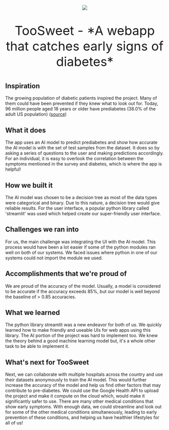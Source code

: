 
<p align="center">
  <img src="https://user-images.githubusercontent.com/69314416/203291311-de29453f-8266-482a-8fad-73eaafc4ba35.png">
</p>
<p align="center" style="font-size:40px">
  TooSweet - *A webapp that catches early signs of diabetes*
</p>



## Inspiration
The growing population of diabetic patients inspired the project. Many of them could have been prevented if they knew what to look out for. Today, 96 million people aged 18 years or older have prediabetes (38.0% of the adult US population) ([source]( https://www.cdc.gov/diabetes/data/statistics-report/index.html))

## What it does
The app uses an AI model to predict prediabetes and show how accurate the AI model is with the set of test samples from the dataset. It does so by asking a series of questions to the user and making predictions accordingly. For an individual, it is easy to overlook the correlation between the symptoms mentioned in the survey and diabetes, which is where the app is helpful!

## How we built it
The AI model was chosen to be a decision tree as most of the data types were categorical and binary. Due to this nature, a decision tree would give reliable results. For the user interface, a popular python library called 'streamlit' was used which helped create our super-friendly user interface. 

## Challenges we ran into
For us, the main challenge was integrating the UI with the AI model. This process would have been a lot easier if some of the python modules ran well on both of our systems. We faced issues where python in one of our systems could not import the module we used.

## Accomplishments that we're proud of
We are proud of the accuracy of the model. Usually, a model is considered to be accurate if the accuracy exceeds 85%, but our model is well beyond the baseline of > 0.85 accuracies.

## What we learned
The python library streamlit was a new endeavor for both of us. We quickly learned how to make friendly and useable UIs for web apps using this library. The AI portion of the project was hard to implement too. We knew the theory behind a good machine learning model but, it's a whole other task to be able to implement it.

## What's next for TooSweet
Next, we can collaborate with multiple hospitals across the country and use their datasets anonymously to train the AI model. This would further increase the accuracy of the model and help us find other factors that may contribute to pre-diabetes. We could use the Google Health API to upload the project and make it compute on the cloud which, would make it significantly safer to use. There are many other medical conditions that show early symptoms. With enough data, we could streamline and look out for some of the other medical conditions simultaneously, leading to early prevention of these conditions, and helping us have healthier lifestyles for all of us!

